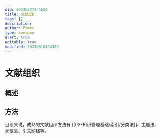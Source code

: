 ```yaml
---
uid: 20230327165526
title: 文献组织
tags: []
description: 
author: Pkmer
type: awesome
draft: true
editable: true
modified: 20230618154309
---
```


# 文献组织

## 概述

## 方法

目前来说，成熟的文献组织方法有 [[02-知识管理基础/索引/分类法]]、主题法、元信息、引文网络等。